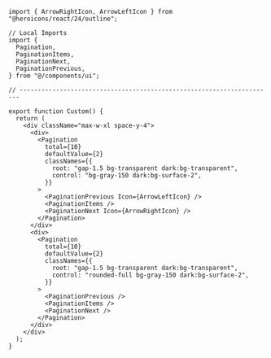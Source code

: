 ﻿```tsx
import { ArrowRightIcon, ArrowLeftIcon } from "@heroicons/react/24/outline";

// Local Imports
import {
  Pagination,
  PaginationItems,
  PaginationNext,
  PaginationPrevious,
} from "@/components/ui";

// ----------------------------------------------------------------------

export function Custom() {
  return (
    <div className="max-w-xl space-y-4">
      <div>
        <Pagination
          total={10}
          defaultValue={2}
          classNames={{
            root: "gap-1.5 bg-transparent dark:bg-transparent",
            control: "bg-gray-150 dark:bg-surface-2",
          }}
        >
          <PaginationPrevious Icon={ArrowLeftIcon} />
          <PaginationItems />
          <PaginationNext Icon={ArrowRightIcon} />
        </Pagination>
      </div>
      <div>
        <Pagination
          total={10}
          defaultValue={2}
          classNames={{
            root: "gap-1.5 bg-transparent dark:bg-transparent",
            control: "rounded-full bg-gray-150 dark:bg-surface-2",
          }}
        >
          <PaginationPrevious />
          <PaginationItems />
          <PaginationNext />
        </Pagination>
      </div>
    </div>
  );
}

```
